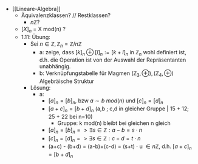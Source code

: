 - [[Lineare-Algebra]]
	- Äquivalenzklassen? // Restklassen?
		- $n\mathbb{Z}$?
	- $[X]_n$ = X mod(n) ?
	- 1.11: Übung:
		- Sei $n \in \mathbb{Z}, \mathbb{Z}_n = \mathbb{Z}/n\mathbb{Z}$
			- a: zeige, dass $[k]_n \oplus [l]_n := [k+l]_n$ in $\mathbb{Z}_n$ wohl definiert ist, d.h. die Operation ist von der Auswahl der Repräsentanten unabhängig.
			- b: Verknüpfungstabelle für Magmen $(\mathbb{Z}_3, \oplus), (\mathbb{Z}_4, \oplus)$ Algebräische Struktur
		- Lösung:
			- a:
				- $[a]_n = [b]_n$, bzw $a \sim b \ mod(n)$ und $[c]_n = [d]_n$
				- $[a+c]_n = [b+d]_n$ (a,b ; c,d in gleicher Gruppe | 15 + 12; 25 + 22 bei n=10)
					- Gruppe: k mod(n) bleibt bei gleichen n gleich
				- $[a]_{n}=[b]_{n}=>\exists s\in\mathbb{Z}:a-b=s\cdot n$
				- $[c]_{n}=[d]_{n}=>\exists s\in\mathbb{Z}:c-d=t\cdot n$
				- (a+c) - (b+d) = (a-b)+(c-d) = (s+t) $\cdot$ u $\in n\mathbb{Z}$, d.h. $[a+c]_n = [b+d]_n$